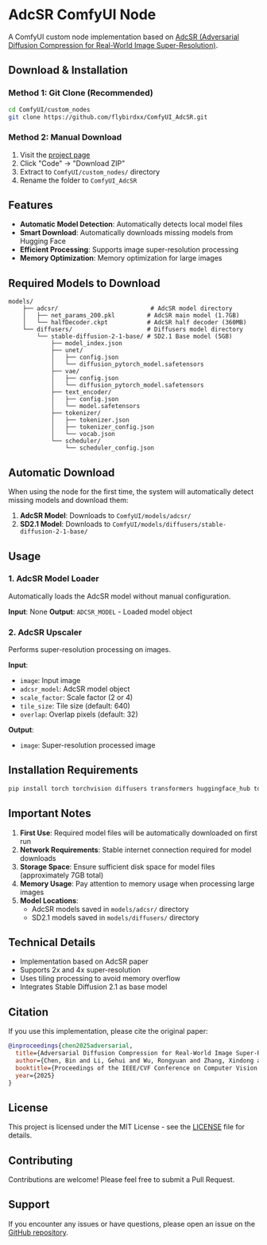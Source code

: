 # AdcSR ComfyUI Node

A ComfyUI custom node implementation based on [AdcSR (Adversarial Diffusion Compression for Real-World Image Super-Resolution)](https://huggingface.co/Guaishou74851/AdcSR).

## Download & Installation

### Method 1: Git Clone (Recommended)
```bash
cd ComfyUI/custom_nodes
git clone https://github.com/flybirdxx/ComfyUI_AdcSR.git
```

### Method 2: Manual Download
1. Visit the [project page](https://github.com/flybirdxx/ComfyUI_AdcSR)
2. Click "Code" → "Download ZIP"
3. Extract to `ComfyUI/custom_nodes/` directory
4. Rename the folder to `ComfyUI_AdcSR`

## Features

- **Automatic Model Detection**: Automatically detects local model files
- **Smart Download**: Automatically downloads missing models from Hugging Face
- **Efficient Processing**: Supports image super-resolution processing
- **Memory Optimization**: Memory optimization for large images

## Required Models to Download

```
models/
    ├── adcsr/                          # AdcSR model directory
    │   ├── net_params_200.pkl         # AdcSR main model (1.7GB)
    │   └── halfDecoder.ckpt           # AdcSR half decoder (360MB)
    └── diffusers/                     # Diffusers model directory
        └── stable-diffusion-2-1-base/ # SD2.1 Base model (5GB)
            ├── model_index.json
            ├── unet/
            │   ├── config.json
            │   └── diffusion_pytorch_model.safetensors
            ├── vae/
            │   ├── config.json
            │   └── diffusion_pytorch_model.safetensors
            ├── text_encoder/
            │   ├── config.json
            │   └── model.safetensors
            ├── tokenizer/
            │   ├── tokenizer.json
            │   ├── tokenizer_config.json
            │   └── vocab.json
            └── scheduler/
                └── scheduler_config.json
```

## Automatic Download

When using the node for the first time, the system will automatically detect missing models and download them:

1. **AdcSR Model**: Downloads to `ComfyUI/models/adcsr/`
2. **SD2.1 Model**: Downloads to `ComfyUI/models/diffusers/stable-diffusion-2-1-base/`

## Usage

### 1. AdcSR Model Loader

Automatically loads the AdcSR model without manual configuration.

**Input**: None
**Output**: `ADCSR_MODEL` - Loaded model object

### 2. AdcSR Upscaler

Performs super-resolution processing on images.

**Input**:
- `image`: Input image
- `adcsr_model`: AdcSR model object
- `scale_factor`: Scale factor (2 or 4)
- `tile_size`: Tile size (default: 640)
- `overlap`: Overlap pixels (default: 32)

**Output**:
- `image`: Super-resolution processed image

## Installation Requirements

```bash
pip install torch torchvision diffusers transformers huggingface_hub tqdm
```

## Important Notes

1. **First Use**: Required model files will be automatically downloaded on first run
2. **Network Requirements**: Stable internet connection required for model downloads
3. **Storage Space**: Ensure sufficient disk space for model files (approximately 7GB total)
4. **Memory Usage**: Pay attention to memory usage when processing large images
5. **Model Locations**: 
   - AdcSR models saved in `models/adcsr/` directory
   - SD2.1 models saved in `models/diffusers/` directory

## Technical Details

- Implementation based on AdcSR paper
- Supports 2x and 4x super-resolution
- Uses tiling processing to avoid memory overflow
- Integrates Stable Diffusion 2.1 as base model

## Citation

If you use this implementation, please cite the original paper:

```bibtex
@inproceedings{chen2025adversarial,
  title={Adversarial Diffusion Compression for Real-World Image Super-Resolution},
  author={Chen, Bin and Li, Gehui and Wu, Rongyuan and Zhang, Xindong and Chen, Jie and Zhang, Jian and Zhang, Lei},
  booktitle={Proceedings of the IEEE/CVF Conference on Computer Vision and Pattern Recognition},
  year={2025}
}
```

## License

This project is licensed under the MIT License - see the [LICENSE](LICENSE) file for details.

## Contributing

Contributions are welcome! Please feel free to submit a Pull Request.

## Support

If you encounter any issues or have questions, please open an issue on the [GitHub repository](https://github.com/flybirdxx/ComfyUI_AdcSR).
